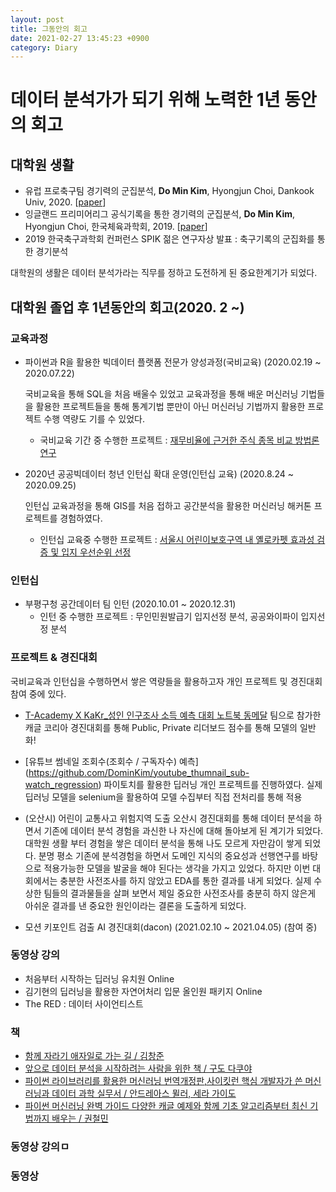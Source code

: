 ```yaml
---
layout: post
title: 그동안의 회고
date: 2021-02-27 13:45:23 +0900
category: Diary
---
```

# 데이터 분석가가 되기 위해 노력한 1년 동안의 회고

## 대학원 생활
- 유럽 프로축구팀 경기력의 군집분석, **Do Min Kim**, Hyongjun Choi, Dankook Univ, 2020. [[paper](http://www.riss.kr/search/detail/DetailView.do?p_mat_type=be54d9b8bc7cdb09&control_no=9aba5683f3f30388ffe0bdc3ef48d419)]
- 잉글랜드 프리미어리그 공식기록을 통한 경기력의 군집분석, **Do Min Kim**, Hyongjun Choi, 한국체육과학회, 2019. [[paper](http://www.riss.kr/search/detail/DetailView.do?p_mat_type=1a0202e37d52c72d&control_no=a24b63d5221419beb7998d826d417196)]
- 2019 한국축구과학회 컨퍼런스 SPIK 젊은 연구자상 발표 : 축구기록의 군집화를 통한 경기분석 

대학원의 생활은 데이터 분석가라는 직무를 정하고 도전하게 된 중요한계기가 되었다.


## 대학원 졸업 후 1년동안의 회고(2020. 2 ~)
### 교육과정
- 파이썬과 R을 활용한 빅데이터 플랫폼 전문가 양성과정(국비교육) (2020.02.19 ~ 2020.07.22)

  국비교육을 통해 SQL을 처음 배울수 있었고 교육과정을 통해 배운 머신러닝 기법들을 활용한 프로젝트들을 통해 통계기법 뿐만이 아닌 머신러닝 기법까지 활용한 프로젝트 수행 역량도
  기를 수 있었다.
  -  국비교육 기간 중 수행한 프로젝트 : [재무비율에 근거한 주식 종목 비교 방법론 연구](https://github.com/DominKim/Final_project)
  
- 2020년 공공빅데이터 청년 인턴십 확대 운영(인턴십 교육) (2020.8.24 ~ 2020.09.25)

  인턴십 교육과정을 통해 GIS를 처음 접하고 공간분석을 활용한 머신러닝 해커톤 프로젝트를 경험하였다.
  
  - 인턴십 교육중 수행한 프로젝트 : [서울시 어린이보호구역 내 옐로카펫 효과성 검증 및 입지 우선순위 선정](https://github.com/DominKim/Yellow_carpet_effectiveness_evaluation)

### 인턴십
- 부평구청 공간데이터 팀 인턴 (2020.10.01 ~ 2020.12.31)
  - 인턴 중 수행한 프로젝트 : 무인민원발급기 입지선정 분석, 공공와이파이 입지선정 분석

### 프로젝트 & 경진대회
국비교육과 인턴십을 수행하면서 쌓은 역량들을 활용하고자 개인 프로젝트 및 경진대회 참여 중에 있다.
- [T-Academy X KaKr_성인 인구조사 소득 예측 대회 노트북 동메달](https://www.kaggle.com/dominedgar/t-academy-x-kakr-eda)
  팀으로 참가한 캐글 코리아 경진대회를 통해 Public, Private 리더보드 점수를 통해 모델의 일반화!
  
- [유튜브 썸네일 조회수(조회수 / 구독자수) 예측] (https://github.com/DominKim/youtube_thumnail_sub-watch_regression)
  파이토치를 활용한 딥러닝 개인 프로젝트를 진행하였다. 실제 딥러닝 모델을 selenium을 활용하여 모델 수집부터 직접 전처리를 통해 적용
  
- (오산시) 어린이 교통사고 위험지역 도출
  오산시 경진대회를 통해 데이터 분석을 하면서 기존에 데이터 분석 경험을 과신한 나 자신에 대해 돌아보게 된 계기가 되었다. 대학원 생활 부터 경험을 쌓은 데이터 분석을 통해 나도 모르게 자만감이 쌓게 되었다. 분명 평소 기존에 분석경험을 하면서 도메인 지식의 중요성과 선행연구를 바탕으로 적용가능한 모델을 발굴을 해야 된다는 생각을 가지고 있었다. 하지만 이번 대회에서는 충분한 사전조사를 하지 않았고 EDA를 통한 결과를 내게 되었다. 실제 수상한 팀들의 결과물들을 살펴 보면서 제일 중요한 사전조사를 충분히 하지 않은게 아쉬운 결과를 낸 중요한 원인이라는 결론을 도출하게 되었다.
  
- 모션 키포인트 검출 AI 경진대회(dacon) (2021.02.10 ~ 2021.04.05) (참여 중)

### 동영상 강의
- 처음부터 시작하는 딥러닝 유치원 Online
- 김기현의 딥러닝을 활용한 자연어처리 입문 올인원 패키지 Online
- The RED : 데이터 사이언티스트 

### 책
- [함께 자라기 애자일로 가는 길 / 김창준](https://book.naver.com/bookdb/book_detail.nhn?bid=14341885)
- [앞으로 데이터 분석을 시작하려는 사람을 위한 책 / 구도 다쿠야](https://book.naver.com/bookdb/book_detail.nhn?bid=7601717)
- [파이썬 라이브러리를 활용한 머신러닝 번역개정판,사이킷런 핵심 개발자가 쓴 머신러닝과 데이터 과학 실무서 / 안드레아스 뮐러, 세라 가이도](https://book.naver.com/bookdb/book_detail.nhn?bid=14645299)
- [파이썬 머신러닝 완벽 가이드 다양한 캐글 예제와 함께 기초 알고리즘부터 최신 기법까지 배우는 / 권철민](https://book.naver.com/bookdb/book_detail.nhn?bid=16238302)

### 동영상 강의ㅁ
### 동영상 #
